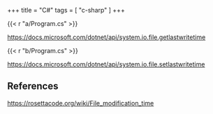 +++
title = "C#"
tags = [ "c-sharp" ]
+++

{{< r "a/Program.cs" >}}

<https://docs.microsoft.com/dotnet/api/system.io.file.getlastwritetime>

{{< r "b/Program.cs" >}}

<https://docs.microsoft.com/dotnet/api/system.io.file.setlastwritetime>

## References

<https://rosettacode.org/wiki/File_modification_time>
